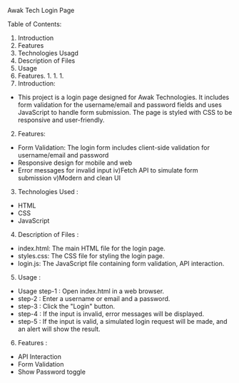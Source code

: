  Awak Tech Login Page

Table of Contents: 
1. Introduction 
2. Features 
3. Technologies Usagd 
4. Description of Files
5. Usage
6. Features.
                                                                                                                                                                                       1. 1. 1. 
 1. Introduction:
 - This project is a login page designed for Awak Technologies. It includes form validation for the username/email and password fields
  and uses JavaScript to handle form submission. The page is styled with CSS to be responsive and user-friendly.

2. Features:
   
- Form Validation: The login form includes client-side validation for username/email and password
- Responsive design for mobile and web 
- Error messages for invalid input iv)Fetch API to simulate form submission v)Modern and clean UI

3. Technologies Used :

- HTML
- CSS
- JavaScript

4. Description of Files :

- index.html: The main HTML file for the login page.
- styles.css: The CSS file for styling the login page.
- login.js: The JavaScript file containing form validation, API interaction.

 5. Usage :

- Usage step-1 : Open index.html in a web browser.
- step-2 : Enter a username or email and a password.
- step-3 : Click the "Login" button.
- step-4 : If the input is invalid, error messages will be displayed.
- step-5 : If the input is valid, a simulated login request will be made, and an alert will show the result. 

6. Features :
 - API Interaction
 - Form Validation
 - Show Password toggle




